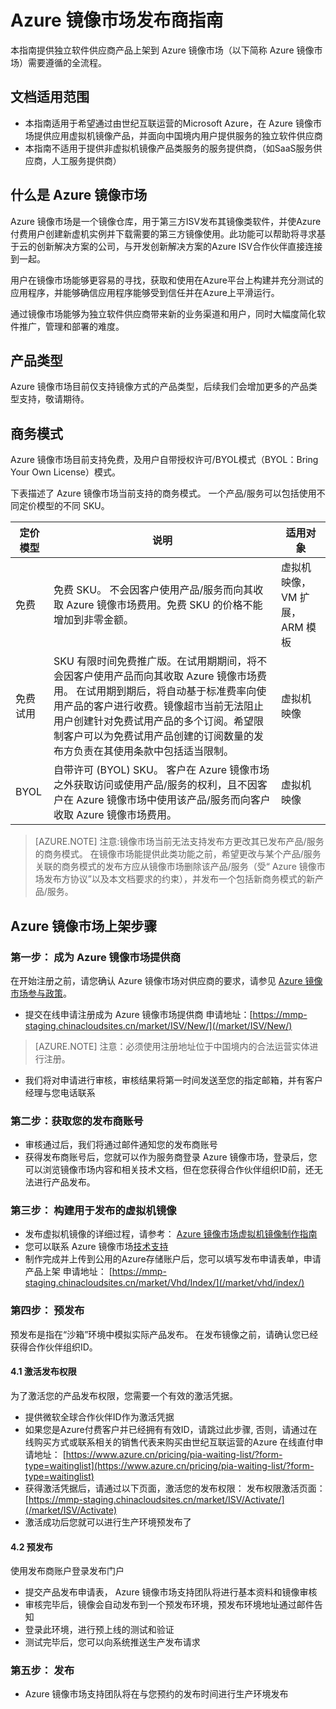 # Azure 镜像市场发布商指南

本指南提供独立软件供应商产品上架到 Azure 镜像市场（以下简称 Azure 镜像市场）需要遵循的全流程。

## 文档适用范围
- 本指南适用于希望通过由世纪互联运营的Microsoft Azure，在 Azure 镜像市场提供应用虚拟机镜像产品，并面向中国境内用户提供服务的独立软件供应商
- 本指南不适用于提供非虚拟机镜像产品类服务的服务提供商，（如SaaS服务供应商，人工服务提供商）

## 什么是 Azure 镜像市场

Azure 镜像市场是一个镜像仓库，用于第三方ISV发布其镜像类软件，并使Azure付费用户创建新虚机实例并下载需要的第三方镜像使用。此功能可以帮助将寻求基于云的创新解决方案的公司，与开发创新解决方案的Azure ISV合作伙伴直接连接到一起。

用户在镜像市场能够更容易的寻找，获取和使用在Azure平台上构建并充分测试的应用程序，并能够确信应用程序能够受到信任并在Azure上平滑运行。

通过镜像市场能够为独立软件供应商带来新的业务渠道和用户，同时大幅度简化软件推广，管理和部署的难度。

## 产品类型

Azure 镜像市场目前仅支持镜像方式的产品类型，后续我们会增加更多的产品类型支持，敬请期待。

## 商务模式

Azure 镜像市场目前支持免费，及用户自带授权许可/BYOL模式（BYOL：Bring Your Own License）模式。

下表描述了 Azure 镜像市场当前支持的商务模式。 一个产品/服务可以包括使用不同定价模型的不同 SKU。


| 定价模型 | 说明 | 适用对象 |
| --- | --- | --- |
| 免费 | 免费 SKU。 不会因客户使用产品/服务而向其收取 Azure 镜像市场费用。免费 SKU 的价格不能增加到非零金额。 | 虚拟机映像，VM 扩展，ARM 模板 |
| 免费试用 | SKU 有限时间免费推广版。在试用期期间，将不会因客户使用产品而向其收取 Azure 镜像市场费用。 在试用期到期后，将自动基于标准费率向使用产品的客户进行收费。镜像超市当前无法阻止用户创建针对免费试用产品的多个订阅。希望限制客户可以为免费试用产品创建的订阅数量的发布方负责在其使用条款中包括适当限制。 | 虚拟机映像 |
| BYOL | 自带许可 (BYOL) SKU。 客户在 Azure 镜像市场之外获取访问或使用产品/服务的权利，且不因客户在 Azure 镜像市场中使用该产品/服务而向客户收取 Azure 镜像市场费用。 | 虚拟机映像 |


> [AZURE.NOTE] 注意:镜像市场当前无法支持发布方更改其已发布产品/服务的商务模式。 在镜像市场能提供此类功能之前，希望更改与某个产品/服务关联的商务模式的发布方应从镜像市场删除该产品/服务（受“ Azure 镜像市场发布方协议”以及本文档要求的约束），并发布一个包括新商务模式的新产品/服务。

## Azure 镜像市场上架步骤

### 第一步： 成为 Azure 镜像市场提供商

在开始注册之前，请您确认 Azure 镜像市场对供应商的要求，请参见 [Azure 镜像市场参与政策](/market/Documentation/isvpolicy/)。

- 提交在线申请注册成为 Azure 镜像市场提供商 申请地址：[https://mmp-staging.chinacloudsites.cn/market/ISV/New/](/market/ISV/New/)

> [AZURE.NOTE] 注意：必须使用注册地址位于中国境内的合法运营实体进行注册。

- 我们将对申请进行审核，审核结果将第一时间发送至您的指定邮箱，并有客户经理与您电话联系

### 第二步：获取您的发布商账号

- 审核通过后，我们将通过邮件通知您的发布商账号
- 获得发布商账号后，您就可以作为服务商登录 Azure 镜像市场，登录后，您可以浏览镜像市场内容和相关技术文档，但在您获得合作伙伴组织ID前，还无法进行产品发布。


### 第三步： 构建用于发布的虚拟机镜像

- 发布虚拟机镜像的详细过程，请参考： [Azure 镜像市场虚拟机镜像制作指南](/market/Documentation/imageguide/)
- 您可以联系 Azure 镜像市场[技术支持](/market/Contact)
- 制作完成并上传到公用的Azure存储账户后，您可以填写发布申请表单，申请产品上架
申请地址： [https://mmp-staging.chinacloudsites.cn/market/Vhd/Index/](/market/vhd/index/)


### 第四步： 预发布

预发布是指在“沙箱”环境中模拟实际产品发布。
在发布镜像之前，请确认您已经获得合作伙伴组织ID。

#### 4.1 激活发布权限

为了激活您的产品发布权限，您需要一个有效的激活凭据。

- 提供微软全球合作伙伴ID作为激活凭据
- 如果您是Azure付费客户并已经拥有有效ID，请跳过此步骤, 否则，请通过在线购买方式或联系相关的销售代表来购买由世纪互联运营的Azure
在线直付申请地址： [https://www.azure.cn/pricing/pia-waiting-list/?form-type=waitinglist](https://www.azure.cn/pricing/pia-waiting-list/?form-type=waitinglist)
- 获得激活凭据后，请通过以下页面，激活您的发布权限：
发布权限激活页面：[https://mmp-staging.chinacloudsites.cn/market/ISV/Activate/](/market/ISV/Activate)
- 激活成功后您就可以进行生产环境预发布了

#### 4.2 预发布

使用发布商账户登录发布门户

- 提交产品发布申请表， Azure 镜像市场支持团队将进行基本资料和镜像审核
- 审核完毕后，镜像会自动发布到一个预发布环境，预发布环境地址通过邮件告知
- 登录此环境，进行预上线的测试和验证
- 测试完毕后，您可以向系统推送生产发布请求

### 第五步： 发布
- Azure 镜像市场支持团队将在与您预约的发布时间进行生产环境发布

